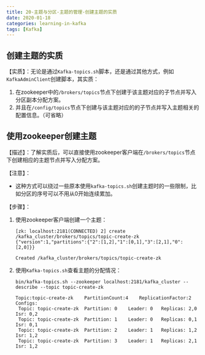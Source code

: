 ```yaml
---
title: 20-主题与分区-主题的管理-创建主题的实质
date: 2020-01-18
categories: learning-in-kafka
tags: [Kafka]
---
```


## 创建主题的实质

【实质】：无论是通过`Kafka-topics.sh`脚本，还是通过其他方式，例如`KafkaAdminClient`创建脚本，其实质：

1. 在zookeeper中的`/brokers/topics`节点下创建于该主题对应的子节点并写入分区副本分配方案。
2. 并且在`/config/topics`节点下创建与该主题对应的的子节点并写入主题相关的配置信息。（可省略）

## 使用zookeeper创建主题

【描述】：了解实质后，可以直接使用zookeeper客户端在`/brokers/topics`节点下创建相应的主题节点并写入分配方案。

【注意】：

- 这种方式可以绕过一些原本使用`kafka-topics.sh`创建主题时的一些限制，比如分区的序号可以不用从0开始连续累加。

【步骤】：

1. 使用zookeeper客户端创建一个主题：

   ```shell
   [zk: localhost:2181(CONNECTED) 2] create /kafka_cluster/brokers/topics/topic-create-zk {"version":1,"partitions":{"2":[1,2],"1":[0,1],"3":[2,1],"0":[2,0]}}
   
   Created /kafka_cluster/brokers/topics/topic-create-zk
   ```

2. 使用`Kafka-topics.sh`查看主题的分配情况：

   ```shell
   bin/kafka-topics.sh --zookeeper localhost:2181/kafka_cluster --describe --topic topic-create-zk
   
   Topic:topic-create-zk	PartitionCount:4	ReplicationFactor:2	Configs:
   	Topic: topic-create-zk	Partition: 0	Leader: 0	Replicas: 2,0	Isr: 0,2
   	Topic: topic-create-zk	Partition: 1	Leader: 0	Replicas: 0,1	Isr: 0,1
   	Topic: topic-create-zk	Partition: 2	Leader: 1	Replicas: 1,2	Isr: 1,2
   	Topic: topic-create-zk	Partition: 3	Leader: 1	Replicas: 2,1	Isr: 1,2
   ```

   